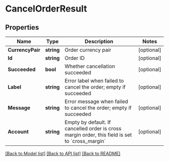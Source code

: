 # CancelOrderResult

## Properties

Name | Type | Description                                                                                               | Notes
------------ | ------------- |-----------------------------------------------------------------------------------------------------------| -------------
**CurrencyPair** | **string** | Order currency pair                                                                                       | [optional] 
**Id** | **string** | Order ID                                                                                                  | [optional] 
**Succeeded** | **bool** | Whether cancellation succeeded                                                                            | [optional] 
**Label** | **string** | Error label when failed to cancel the order; empty if succeeded                                           | [optional] 
**Message** | **string** | Error message when failed to cancel the order; empty if succeeded                                         | [optional] 
**Account** | **string** | Empty by default. If cancelled order is cross margin order, this field is set to &#x60;cross_margin&#x60; | [optional] 

[[Back to Model list]](../README.md#documentation-for-models) [[Back to API list]](../README.md#documentation-for-api-endpoints) [[Back to README]](../README.md)


